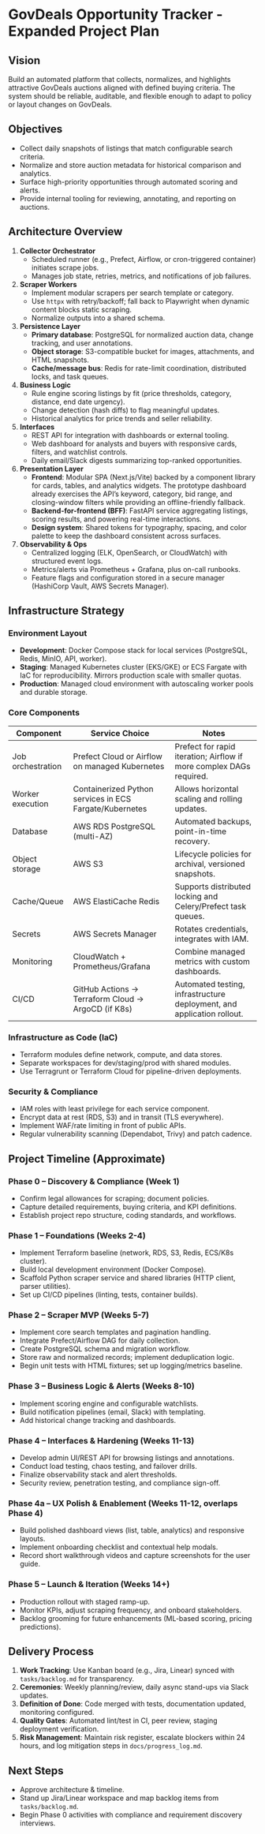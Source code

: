 # GovDeals Opportunity Tracker - Expanded Project Plan

## Vision
Build an automated platform that collects, normalizes, and highlights attractive GovDeals auctions aligned with defined buying criteria. The system should be reliable, auditable, and flexible enough to adapt to policy or layout changes on GovDeals.

## Objectives
- Collect daily snapshots of listings that match configurable search criteria.
- Normalize and store auction metadata for historical comparison and analytics.
- Surface high-priority opportunities through automated scoring and alerts.
- Provide internal tooling for reviewing, annotating, and reporting on auctions.

## Architecture Overview
1. **Collector Orchestrator**
   - Scheduled runner (e.g., Prefect, Airflow, or cron-triggered container) initiates scrape jobs.
   - Manages job state, retries, metrics, and notifications of job failures.
2. **Scraper Workers**
   - Implement modular scrapers per search template or category.
   - Use `httpx` with retry/backoff; fall back to Playwright when dynamic content blocks static scraping.
   - Normalize outputs into a shared schema.
3. **Persistence Layer**
   - **Primary database**: PostgreSQL for normalized auction data, change tracking, and user annotations.
   - **Object storage**: S3-compatible bucket for images, attachments, and HTML snapshots.
   - **Cache/message bus**: Redis for rate-limit coordination, distributed locks, and task queues.
4. **Business Logic**
   - Rule engine scoring listings by fit (price thresholds, category, distance, end date urgency).
   - Change detection (hash diffs) to flag meaningful updates.
   - Historical analytics for price trends and seller reliability.
5. **Interfaces**
   - REST API for integration with dashboards or external tooling.
   - Web dashboard for analysts and buyers with responsive cards, filters, and watchlist controls.
   - Daily email/Slack digests summarizing top-ranked opportunities.
6. **Presentation Layer**
   - **Frontend**: Modular SPA (Next.js/Vite) backed by a component library for cards, tables, and analytics widgets. The prototype dashboard already exercises the API’s keyword, category, bid range, and closing-window filters while providing an offline-friendly fallback.
   - **Backend-for-frontend (BFF)**: FastAPI service aggregating listings, scoring results, and powering real-time interactions.
   - **Design system**: Shared tokens for typography, spacing, and color palette to keep the dashboard consistent across surfaces.
7. **Observability & Ops**
   - Centralized logging (ELK, OpenSearch, or CloudWatch) with structured event logs.
   - Metrics/alerts via Prometheus + Grafana, plus on-call runbooks.
   - Feature flags and configuration stored in a secure manager (HashiCorp Vault, AWS Secrets Manager).

## Infrastructure Strategy
### Environment Layout
- **Development**: Docker Compose stack for local services (PostgreSQL, Redis, MinIO, API, worker).
- **Staging**: Managed Kubernetes cluster (EKS/GKE) or ECS Fargate with IaC for reproducibility. Mirrors production scale with smaller quotas.
- **Production**: Managed cloud environment with autoscaling worker pools and durable storage.

### Core Components
| Component | Service Choice | Notes |
|-----------|----------------|-------|
| Job orchestration | Prefect Cloud or Airflow on managed Kubernetes | Prefect for rapid iteration; Airflow if more complex DAGs required. |
| Worker execution | Containerized Python services in ECS Fargate/Kubernetes | Allows horizontal scaling and rolling updates. |
| Database | AWS RDS PostgreSQL (multi-AZ) | Automated backups, point-in-time recovery. |
| Object storage | AWS S3 | Lifecycle policies for archival, versioned snapshots. |
| Cache/Queue | AWS ElastiCache Redis | Supports distributed locking and Celery/Prefect task queues. |
| Secrets | AWS Secrets Manager | Rotates credentials, integrates with IAM. |
| Monitoring | CloudWatch + Prometheus/Grafana | Combine managed metrics with custom dashboards. |
| CI/CD | GitHub Actions -> Terraform Cloud -> ArgoCD (if K8s) | Automated testing, infrastructure deployment, and application rollout. |

### Infrastructure as Code (IaC)
- Terraform modules define network, compute, and data stores.
- Separate workspaces for dev/staging/prod with shared modules.
- Use Terragrunt or Terraform Cloud for pipeline-driven deployments.

### Security & Compliance
- IAM roles with least privilege for each service component.
- Encrypt data at rest (RDS, S3) and in transit (TLS everywhere).
- Implement WAF/rate limiting in front of public APIs.
- Regular vulnerability scanning (Dependabot, Trivy) and patch cadence.

## Project Timeline (Approximate)
### Phase 0 – Discovery & Compliance (Week 1)
- Confirm legal allowances for scraping; document policies.
- Capture detailed requirements, buying criteria, and KPI definitions.
- Establish project repo structure, coding standards, and workflows.

### Phase 1 – Foundations (Weeks 2-4)
- Implement Terraform baseline (network, RDS, S3, Redis, ECS/K8s cluster).
- Build local development environment (Docker Compose).
- Scaffold Python scraper service and shared libraries (HTTP client, parser utilities).
- Set up CI/CD pipelines (linting, tests, container builds).

### Phase 2 – Scraper MVP (Weeks 5-7)
- Implement core search templates and pagination handling.
- Integrate Prefect/Airflow DAG for daily collection.
- Create PostgreSQL schema and migration workflow.
- Store raw and normalized records; implement deduplication logic.
- Begin unit tests with HTML fixtures; set up logging/metrics baseline.

### Phase 3 – Business Logic & Alerts (Weeks 8-10)
- Implement scoring engine and configurable watchlists.
- Build notification pipelines (email, Slack) with templating.
- Add historical change tracking and dashboards.

### Phase 4 – Interfaces & Hardening (Weeks 11-13)
- Develop admin UI/REST API for browsing listings and annotations.
- Conduct load testing, chaos testing, and failover drills.
- Finalize observability stack and alert thresholds.
- Security review, penetration testing, and compliance sign-off.

### Phase 4a – UX Polish & Enablement (Weeks 11-12, overlaps Phase 4)
- Build polished dashboard views (list, table, analytics) and responsive layouts.
- Implement onboarding checklist and contextual help modals.
- Record short walkthrough videos and capture screenshots for the user guide.

### Phase 5 – Launch & Iteration (Weeks 14+)
- Production rollout with staged ramp-up.
- Monitor KPIs, adjust scraping frequency, and onboard stakeholders.
- Backlog grooming for future enhancements (ML-based scoring, pricing predictions).

## Delivery Process
1. **Work Tracking**: Use Kanban board (e.g., Jira, Linear) synced with `tasks/backlog.md` for transparency.
2. **Ceremonies**: Weekly planning/review, daily async stand-ups via Slack updates.
3. **Definition of Done**: Code merged with tests, documentation updated, monitoring configured.
4. **Quality Gates**: Automated lint/test in CI, peer review, staging deployment verification.
5. **Risk Management**: Maintain risk register, escalate blockers within 24 hours, and log mitigation steps in `docs/progress_log.md`.

## Next Steps
- Approve architecture & timeline.
- Stand up Jira/Linear workspace and map backlog items from `tasks/backlog.md`.
- Begin Phase 0 activities with compliance and requirement discovery interviews.

